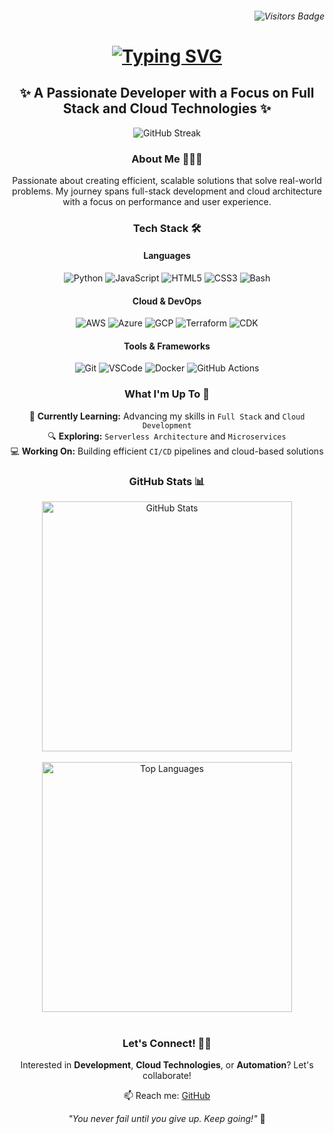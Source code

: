 <!-- Visitor Badge aligned to the right -->
<h6 align="right">
  <img src="https://komarev.com/ghpvc/?username=htm-len&color=blue" alt="Visitors Badge" />
</h6>

<!-- Animated centered heading with typing SVG -->
<h1 align="center">
  <a href="https://git.io/typing-svg">
    <img src="https://readme-typing-svg.demolab.com/?font=Righteous&size=35&center=true&vCenter=true&width=500&height=70&duration=4000&lines=Hi+I'm+Len+👋🏾;Full+Stack+Developer;Cloud+Enthusiast;Problem+Solver" alt="Typing SVG">
  </a>
</h1>

<!-- Centered description with emoji -->
<h2 align="center">✨ A Passionate Developer with a Focus on Full Stack and Cloud Technologies ✨</h2>

<div align="center">
  
  <!-- GitHub contribution streak -->
  <img src="https://github-readme-streak-stats.herokuapp.com/?user=htm-len&theme=tokyonight&border_radius=10" alt="GitHub Streak" />
  
</div>

<!-- About Me Section -->
<h3 align="center">About Me 👨🏾‍💻</h3>
<p align="center">
  Passionate about creating efficient, scalable solutions that solve real-world problems. My journey spans full-stack development and cloud architecture with a focus on performance and user experience.
</p>

<!-- Skills Section with Organized Categories -->
<h3 align="center">Tech Stack 🛠️</h3>

<!-- Languages -->
<h4 align="center">Languages</h4>
<p align="center">
  <img src="https://img.shields.io/badge/Python-3776AB?style=for-the-badge&logo=python&logoColor=white" alt="Python" />
  <img src="https://img.shields.io/badge/JavaScript-F7DF1E?style=for-the-badge&logo=javascript&logoColor=black" alt="JavaScript" />
  <img src="https://img.shields.io/badge/HTML5-E34F26?style=for-the-badge&logo=html5&logoColor=white" alt="HTML5" />
  <img src="https://img.shields.io/badge/CSS3-1572B6?style=for-the-badge&logo=css3&logoColor=white" alt="CSS3" />
  <img src="https://img.shields.io/badge/Bash-4EAA25?style=for-the-badge&logo=gnu-bash&logoColor=white" alt="Bash" />
</p>

<!-- Cloud & DevOps -->
<h4 align="center">Cloud & DevOps</h4>
<p align="center">
  <img src="https://img.shields.io/badge/AWS-232F3E?style=for-the-badge&logo=amazon-aws&logoColor=white" alt="AWS" />
  <img src="https://img.shields.io/badge/Azure-0078D4?style=for-the-badge&logo=microsoft-azure&logoColor=white" alt="Azure" />
  <img src="https://img.shields.io/badge/GCP-4285F4?style=for-the-badge&logo=google-cloud&logoColor=white" alt="GCP" />
  <img src="https://img.shields.io/badge/Terraform-7B42BC?style=for-the-badge&logo=terraform&logoColor=white" alt="Terraform" />
  <img src="https://img.shields.io/badge/CDK-FF9900?style=for-the-badge&logo=aws&logoColor=white" alt="CDK" />
</p>

<!-- Tools & Frameworks -->
<h4 align="center">Tools & Frameworks</h4>
<p align="center">
  <img src="https://img.shields.io/badge/Git-F05032?style=for-the-badge&logo=git&logoColor=white" alt="Git" />
  <img src="https://img.shields.io/badge/VS%20Code-007ACC?style=for-the-badge&logo=visual-studio-code&logoColor=white" alt="VSCode" />
  <img src="https://img.shields.io/badge/Docker-2496ED?style=for-the-badge&logo=docker&logoColor=white" alt="Docker" />
  <img src="https://img.shields.io/badge/GitHub_Actions-2088FF?style=for-the-badge&logo=github-actions&logoColor=white" alt="GitHub Actions" />
</p>

<!-- Current Focus -->
<h3 align="center">What I'm Up To 🚀</h3>
<p align="center">
  🌱 <strong>Currently Learning:</strong> Advancing my skills in <code>Full Stack</code> and <code>Cloud Development</code><br>
  🔍 <strong>Exploring:</strong> <code>Serverless Architecture</code> and <code>Microservices</code><br>
  💻 <strong>Working On:</strong> Building efficient <code>CI/CD</code> pipelines and cloud-based solutions
</p>

<!-- GitHub Stats Section -->
<h3 align="center">GitHub Stats 📊</h3>
<div align="center">
  <a href="https://github.com/htm-len">
    <img src="https://github-readme-stats.vercel.app/api?username=htm-len&theme=tokyonight&show_icons=true&border_radius=10" alt="GitHub Stats" width="400" />
  </a>
  <br><br>
  <a href="https://github.com/htm-len">
    <img src="https://github-readme-stats.vercel.app/api/top-langs/?username=htm-len&layout=compact&theme=tokyonight&border_radius=10" alt="Top Languages" width="400" />
  </a>
  <br><br>

<!-- Connect Section -->
<h3 align="center">Let's Connect! 🤝🏿</h3>
<p align="center">
  Interested in <strong>Development</strong>, <strong>Cloud Technologies</strong>, or <strong>Automation</strong>? Let's collaborate!
</p>
<p align="center">
  📫 Reach me: <a href="https://github.com/htm-len">GitHub</a>
</p>

<!-- Inspirational Quote -->
<p align="center">
  <em>"You never fail until you give up. Keep going!"</em> 🍊
</p>

<!---
htm-len/htm-len is a ✨ special ✨ repository because its README.md (this file) appears on your GitHub profile.
You can click the Preview link to take a look at your changes.
--->
